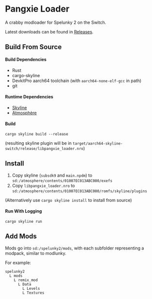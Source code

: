 # Pangxie Loader

A crabby modloader for Spelunky 2 on the Switch.

Latest downloads can be found in [Releases](https://github.com/jam1garner/pangxie-loader/releases).

## Build From Source

#### Build Dependencies

* Rust
* cargo-skyline
* DevkitPro aarch64 toolchain (with `aarch64-none-elf-gcc` in path)
* git

#### Runtime Dependencies

* [Skyline](https://github.com/skyline-dev/skyline)
* [Atmosphère](https://github.com/Atmosphere-NX/Atmosphere)

#### Build

```
cargo skyline build --release
```

(resulting skyline plugin will be in `target/aarch64-skyline-switch/release/libpangxie_loader.nro`)

## Install

1. Copy skyline (`subsdk9` and `main.npdm`) to `sd:/atmosphere/contents/01007EC013ABC000/exefs`
2. Copy `libpangxie_loader.nro` to `sd:/atmosphere/contents/01007EC013ABC000/romfs/skyline/plugins`

(Alternatively use `cargo skyline install` to install from source)

#### Run With Logging

```
cargo skyline run
```

## Add Mods

Mods go into `sd:/spelunky2/mods`, with each subfolder representing a modpack, similar to modlunky.

For example:

```
spelunky2 
  L mods 
    L remix_mod 
      L Data 
        L Levels
        L Textures
```

